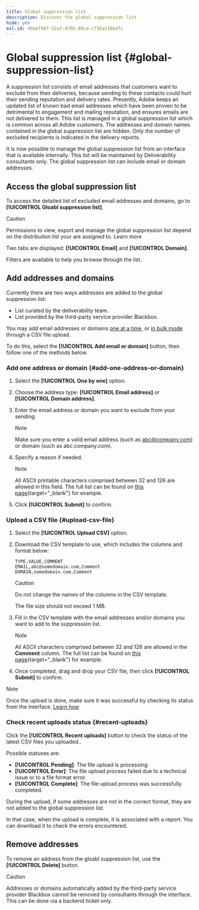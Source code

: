 ```yaml
---
title: Global suppression list
description: Discover the global suppression list
hide: yes
exl-id: 40aef987-52a3-470b-88ca-c716a116bdfc
---
```

# Global suppression list {#global-suppression-list}

A suppression list consists of email addresses that customers want to exclude from their deliveries, because sending to these contacts could hurt their sending reputation and delivery rates. Presently, Adobe keeps an updated list of known bad email addresses which have been proven to be detrimental to engagement and mailing reputation, and ensures emails are not delivered to them. This list is managed in a global suppression list which is common across all Adobe customers. The addresses and domain names contained in the global suppression list are hidden. Only the number of excluded recipients is indicated in the delivery reports.

It is now possible to manage the global suppression list from an interface that is available internally. This list will be maintained by Deliverability consultants only. The global suppression list can include email or domain addresses.

## Access the global suppression list

To access the detailed list of excluded email addresses and domains, go to **[!UICONTROL Gloabl suppression list]**.

>[!CAUTION]
>
>Permissions to view, export and manage the global suppression list depend on the distribution list your are assigned to. Learn more

Two tabs are displayed: **[!UICONTROL Email]** and **[!UICONTROL Domain]**.

Filters are available to help you browse through the list.

## Add addresses and domains

Currently there are two ways addresses are added to the global suppression list:

* List curated by the deliverability team.
* List provided by the third-party service provider Blackbox.

You may add email addresses or domains [one at a time](#add-one-address-or-domain), or [in bulk mode](#upload-csv-file) through a CSV file upload.

To do this, select the **[!UICONTROL Add email or domain]** button, then follow one of the methods below.

### Add one address or domain {#add-one-address-or-domain}

1. Select the **[!UICONTROL One by one]** option.

1. Choose the address type: **[!UICONTROL Email address]** or **[!UICONTROL Domain address]**.

1. Enter the email address or domain you want to exclude from your sending.

    >[!NOTE]
    >
    >Make sure you enter a valid email address (such as abc@company.com) or domain (such as abc.company.com).

1. Specify a reason if needed.

    >[!NOTE]
    >
    >All ASCII printable characters comprised between 32 and 126 are allowed in this field. The full list can be found on [this page](https://en.wikipedia.org/wiki/Wikipedia:ASCII#ASCII_printable_characters){target="_blank"} for example.

1. Click **[!UICONTROL Submit]** to confirm.

### Upload a CSV file {#upload-csv-file}

1. Select the **[!UICONTROL Upload CSV]** option.

1. Download the CSV template to use, which includes the columns and format below:

    ```
    TYPE,VALUE,COMMENT
    EMAIL,abc@somedomain.com,Comment
    DOMAIN,somedomain.com,Comment
    ```
    
    >[!CAUTION]
    >
    >Do not change the names of the columns in the CSV template.
    >
    >The file size should not exceed 1 MB.

1. Fill in the CSV template with the email addresses and/or domains you want to add to the suppression list.

    >[!NOTE]
    >
    >All ASCII characters comprised between 32 and 126 are allowed in the **Comment** column. The full list can be found on [this page](https://en.wikipedia.org/wiki/Wikipedia:ASCII#ASCII_printable_characters){target="_blank"} for example. 

1. Once completed, drag and drop your CSV file, then click **[!UICONTROL Submit]** to confirm.

>[!NOTE]
>
>Once the upload is done, make sure it was successful by checking its status from the interface. [Learn how](#recent-uploads)

### Check recent uploads status {#recent-uploads}

Click the **[!UICONTROL Recent uploads]** button to check the status of the latest CSV files you uploaded..

Possible statuses are:

* **[!UICONTROL Pending]**: The file upload is processing.
* **[!UICONTROL Error]**: The file upload process failed due to a technical issue or to a file format error.
* **[!UICONTROL Complete]**: The file upload process was successfully completed.

During the upload, if some addresses are not in the correct format, they are not added to the global suppression list.

In that case, when the upload is complete, it is associated with a report. You can download it to check the errors encountered.

## Remove addresses

To remove an address from the gloabl suppression list, use the **[!UICONTROL Delete]** button.

>[!CAUTION]
>
>Addresses or domains automatically added by the third-party service provider Blackbox cannot be removed by consultants through the interface. This can be done via a backend ticket only.
